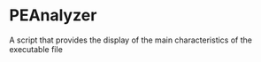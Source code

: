 # PEAnalyzer

A script that provides the display of the main characteristics of the executable file

